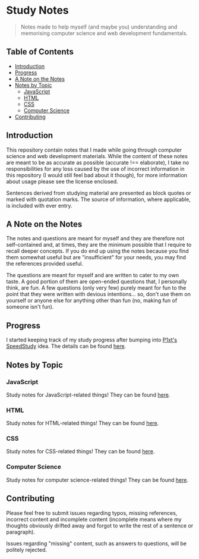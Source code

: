 # Study Notes

> Notes made to help myself (and maybe you) understanding and memorising computer science and web development fundamentals.

## Table of Contents

* [Introduction](#introduction)
* [Progress](#progress)
* [A Note on the Notes](#a-note-on-the-notes)
* [Notes by Topic](#notes-by-topic)
  * [JavaScript](#javascript)
  * [HTML](#html)
  * [CSS](#css)
  * [Computer Science](#computer-science)
* [Contributing](#contributing)

## Introduction

This repository contain notes that I made while going through computer science and web development materials. While the content of these notes are meant to be as accurate as possible (accurate !== elaborate), I take no responsibilities for any loss caused by the use of incorrect information in this repository (I would still feel bad about it though), for more information about usage please see the license enclosed.

Sentences derived from studying material are presented as block quotes or marked with quotation marks. The source of information, where applicable, is included with ever entry.

## A Note on the Notes

The notes and questions are meant for myself and they are therefore not self-contained and, at times, they are the minimum possible that I require to recall deeper concepts. If you do end up using the notes because you find them somewhat useful but are "insufficient" for your needs, you may find the references provided useful.

The questions are meant for myself and are written to cater to my own taste. A good portion of them are open-ended questions that, I personally think, are fun. A few questions (only very few) purely meant for fun to the point that they were written with devious intentions... so, don't use them on yourself or anyone else for anything other than fun (no, making fun of someone isn't fun).

## Progress

I started keeping track of my study progress after bumping into [P1xt's SpeedStudy](https://github.com/P1xt/speedstudy) idea. The details can be found [here](https://github.com/honmanyau/study-notes/blob/master/Progress.md).

## Notes by Topic

### JavaScript

Study notes for JavaScript-related things! They can be found [here](https://github.com/honmanyau/study-notes/blob/master/JavaScript.md).

### HTML

Study notes for HTML-related things! They can be found [here](https://github.com/honmanyau/study-notes/blob/master/HTML.md).

### CSS

Study notes for CSS-related things! They can be found [here](https://github.com/honmanyau/study-notes/blob/master/CSS.md).

### Computer Science

Study notes for computer science-related things! They can be found [here](https://github.com/honmanyau/study-notes/blob/master/Computer%20Science.md).


## Contributing

Please feel free to submit issues regarding typos, missing references, incorrect content and incomplete content (incomplete means where my thoughts obviously drifted away and forgot to write the rest of a sentence or paragraph).

Issues regarding "missing" content, such as answers to questions, will be politely rejected.
